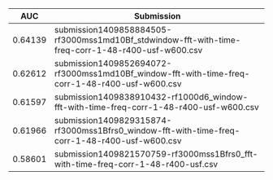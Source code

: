 AUC | Submission
--- | ---
0.64139 | submission1409858884505-rf3000mss1md10Bf_stdwindow-fft-with-time-freq-corr-1-48-r400-usf-w600.csv
0.62612 | submission1409852694072-rf3000mss1md10Bf_window-fft-with-time-freq-corr-1-48-r400-usf-w600.csv
0.61597 | submission1409838910432-rf1000d6_window-fft-with-time-freq-corr-1-48-r400-usf-w600.csv
0.61966 | submission1409829315874-rf3000mss1Bfrs0_window-fft-with-time-freq-corr-1-48-r400-usf-w600.csv
0.58601 | submission1409821570759-rf3000mss1Bfrs0_fft-with-time-freq-corr-1-48-r400-usf.csv
